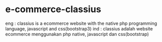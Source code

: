 # e-commerce-classius
eng : classius is a ecommerce website with the native php programming language, javascript and css(bootstrap3)
ind : classius adalah website ecommerce menggunakan php native, javascript dan css(bootstrap)
